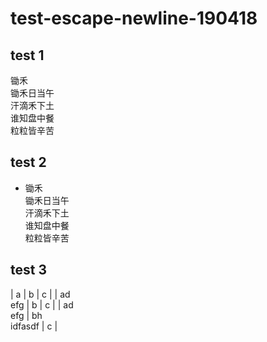 # test-escape-newline-190418

## test 1

锄禾\
锄禾日当午\
汗滴禾下土\
谁知盘中餐\
粒粒皆辛苦

## test 2

* 锄禾\
锄禾日当午\
汗滴禾下土\
谁知盘中餐\
粒粒皆辛苦

## test 3

| a   |  b  | c |
| ad\
efg   |  b  | c |
| ad\
efg   |  bh\
    idfasdf | c |


